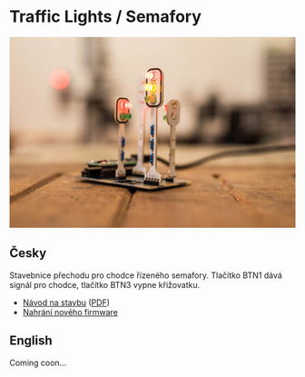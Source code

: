# Traffic Lights / Semafory

![Dice](doc/pictures/kit.jpg)

## Česky

Stavebnice přechodu pro chodce řízeného semafory. Tlačítko BTN1 dává signál pro chodce, tlačítko BTN3 vypne křižovatku.

* [Návod na stavbu](doc/manual-cz.md) ([PDF](doc/manual-cz.pdf))
* [Nahrání nového firmware](doc/firmware-cz.md)

## English

Coming coon...
